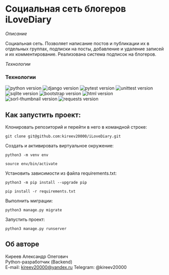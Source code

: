 # Социальная сеть блогеров iLoveDiary
*Описание*

Социальная сеть. Позволяет написание постов и публикации их в отдельных группах, подписки на посты, добавление и удаление записей и их комментирование. Реализована система подписок на блогеров.

*Технологии*

### **Технологии**
![python version](https://img.shields.io/badge/Python-3.9-yellowgreen?logo=python)
![django version](https://img.shields.io/badge/Django-2.2-yellowgreen?logo=django)
![pytest version](https://img.shields.io/badge/pytest-6.2-yellowgreen?logo=pytest)
![unittest version](https://img.shields.io/badge/Unittest--yellowgreen?logo=unittest)
![sqlite version](https://img.shields.io/badge/SQLite-3-yellowgreen?logo=sqlite)
![bootstrap version](https://img.shields.io/badge/Bootstrap-3-yellowgreen?logo=bootstrap)
![html version](https://img.shields.io/badge/HTML--yellowgreen?logo=html5)
![sorl-thumbnail version](https://img.shields.io/badge/thumbnail-12.7-yellowgreen)
![requests version](https://img.shields.io/badge/requests-2.26-yellowgreen)

## Как запустить проект:
Клонировать репозиторий и перейти в него в командной строке:

```
git clone git@github.com:kireev20000/iLoveDiary.git
```

Cоздать и активировать виртуальное окружение:

```
python3 -m venv env
```

```
source env/bin/activate
```

Установить зависимости из файла requirements.txt:

```
python3 -m pip install --upgrade pip
```

```
pip install -r requirements.txt
```

Выполнить миграции:

```
python3 manage.py migrate
```

Запустить проект:

```
python3 manage.py runserver
```

## Об авторе <a id=7></a>

Киреев Александр Олегович  
Python-разработчик (Backend)  
E-mail: kireev20000@yandex.ru
Telegram: @kireev20000
